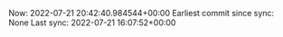 Now: 2022-07-21 20:42:40.984544+00:00 Earliest commit since sync: None Last sync: 2022-07-21 16:07:52+00:00
